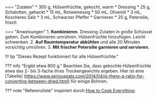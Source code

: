 === "Zutaten"
    * 300 g, Hülsenfrüchte, gekocht, warm
    * Dressing
        * 25 g, Schalotten, gehackt
        * 15 mL, Rotweinessig
        * 50 mL, Olivenöl
        * 3 mL, Koscheres Salz
        * 3 mL, Schwarzer Pfeffer
    * Garnieren
        * 25 g, Petersilie, frisch

=== "Anweisungen"
    1. **Kombinieren.** Dressing-Zutaten in große Schüssel geben. Zum Kombinieren umrühren. Hülsenfrüchte hinzufügen. Leicht schwenken.
    2. **Auf Raumtemperatur abkühlen** und alle 20 Minuten vorsichtig umrühren.
    3. **Mit frischer Petersilie garnieren und servieren**.


!!! tip "Dieses Rezept funktioniert für alle Hülsenfrüchte."

??? info "Ergibt etwa 800 g."
    Beachten Sie, dass gekochte Hülsenfrüchte etwa das 2- bis 3-fache ihres Trockengewichts ergeben. Hier ist eine [Tabelle] (https://www.seriouseats.com/2014/04/is-there-a-ratio-for-converting-between-dried.html) für einige Bohnen.

??? note "Referenzliste"
    Inspiriert durch [How to Cook Everything](https://www.amazon.com/How-Cook-Everything-Recipes-Anniversary/dp/0764578650).
